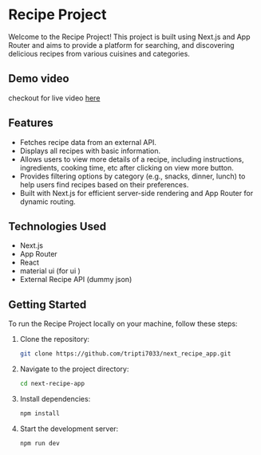 # Recipe Project

Welcome to the Recipe Project! This project is built using Next.js and App Router and aims to provide a platform for searching, and discovering delicious recipes from various cuisines and categories.

## Demo video

checkout for live video [here](https://drive.google.com/file/d/18KKSdw1AtuFfXR6ZzmBkul9aHK0foT2v/view?usp=drive_link)

## Features

- Fetches recipe data from an external API.
- Displays all recipes with basic information.
- Allows users to view more details of a recipe, including instructions, ingredients, cooking time, etc after clicking on view more button.
- Provides filtering options by category (e.g., snacks, dinner, lunch) to help users find recipes based on their preferences.
- Built with Next.js for efficient server-side rendering and App Router for dynamic routing.

## Technologies Used

- Next.js
- App Router
- React
- material ui (for ui )
- External Recipe API (dummy json)

## Getting Started

To run the Recipe Project locally on your machine, follow these steps:

1. Clone the repository:

   ```bash
   git clone https://github.com/tripti7033/next_recipe_app.git
   ```
   
2. Navigate to the project directory:
   
   ```bash
   cd next-recipe-app
   ```

4. Install dependencies:
   
   ```bash
   npm install
   ```

5. Start the development server:

   ```bash
   npm run dev
   ```

